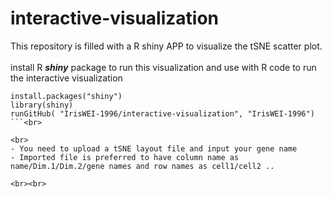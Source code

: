 # interactive-visualization
This repository is filled with a R shiny APP to visualize the tSNE scatter plot. <br><br>
install R ***shiny*** package to run this visualization and use with R code to run the interactive visualization<br>
```
install.packages("shiny")
library(shiny)
runGitHub( "IrisWEI-1996/interactive-visualization", "IrisWEI-1996")
```<br>

<br>
- You need to upload a tSNE layout file and input your gene name
- Imported file is preferred to have column name as name/Dim.1/Dim.2/gene names and row names as cell1/cell2 ..

<br><br>
